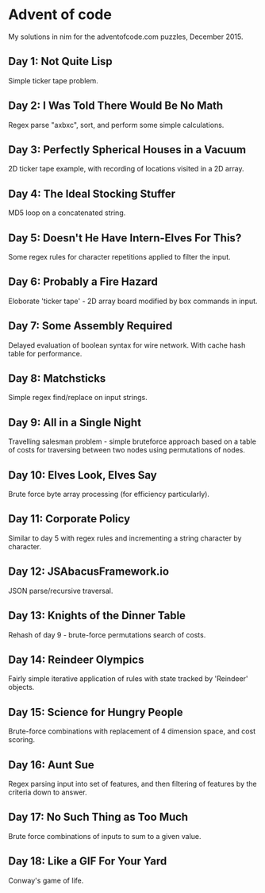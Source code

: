 # Advent of code

My solutions in nim for the adventofcode.com puzzles, December 2015.

## Day 1: Not Quite Lisp
Simple ticker tape problem.

## Day 2: I Was Told There Would Be No Math
Regex parse "axbxc", sort, and perform some simple calculations.

## Day 3: Perfectly Spherical Houses in a Vacuum
2D ticker tape example, with recording of locations visited in a 2D array.

## Day 4: The Ideal Stocking Stuffer
MD5 loop on a concatenated string.

## Day 5: Doesn't He Have Intern-Elves For This?
Some regex rules for character repetitions applied to filter the input.

## Day 6: Probably a Fire Hazard
Eloborate 'ticker tape' - 2D array board modified by box commands in input.

## Day 7: Some Assembly Required
Delayed evaluation of boolean syntax for wire network. With cache hash table for performance.

## Day 8: Matchsticks
Simple regex find/replace on input strings.

## Day 9: All in a Single Night
Travelling salesman problem - simple bruteforce approach based on a table of costs for traversing between two nodes using permutations of nodes.

## Day 10: Elves Look, Elves Say
Brute force byte array processing (for efficiency particularly).

## Day 11: Corporate Policy
Similar to day 5 with regex rules and incrementing a string character by character.

## Day 12: JSAbacusFramework.io
JSON parse/recursive traversal.

## Day 13: Knights of the Dinner Table
Rehash of day 9 - brute-force permutations search of costs.

## Day 14: Reindeer Olympics
Fairly simple iterative application of rules with state tracked by 'Reindeer' objects.

## Day 15: Science for Hungry People
Brute-force combinations with replacement of 4 dimension space, and cost scoring.

## Day 16: Aunt Sue
Regex parsing input into set of features, and then filtering of features by the criteria down to answer.

## Day 17: No Such Thing as Too Much
Brute force combinations of inputs to sum to a given value.

## Day 18: Like a GIF For Your Yard
Conway's game of life.